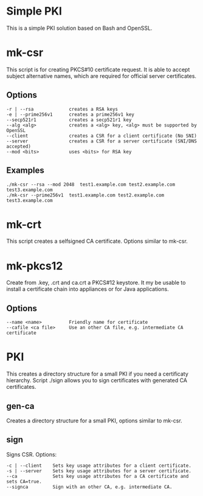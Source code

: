 # Simple PKI

This is a simple PKI solution based on Bash and OpenSSL.

# mk-csr

This script is for creating PKCS#10 certificate request. It is able to accept
subject alternative names, which are required for official server certificates.

## Options

```
-r | --rsa             creates a RSA keys
-e | --prime256v1      creates a prime256v1 key
--secp521r1            creates a secp521r1 key
--alg <alg>            creates a <alg> key, <alg> must be supported by OpenSSL
--client               creates a CSR for a client certificate (No SNI)
--server               creates a CSR for a server certificate (SNI/DNS accepted)
--mod <bits>           uses <bits> for RSA key
```

## Examples

    ./mk-csr --rsa --mod 2048  test1.example.com test2.example.com test3.example.com
    ./mk-csr --prime256v1  test1.example.com test2.example.com test3.example.com

# mk-crt

This script creates a selfsigned CA certificate. Options similar to mk-csr.

# mk-pkcs12

Create from <file>.key, <file>.crt and ca.crt a PKCS#12 keystore. It my be usable to install
a certificate chain into appliances or for Java applications.

## Options

```
--name <name>          Friendly name for certificate
--cafile <ca file>     Use an other CA file, e.g. intermediate CA certificate
```


# PKI

This creates a directory structure for a small PKI if you need a certificaty hierarchy.
Script ./sign allows you to sign certificates with generated CA certificates.

## gen-ca

Creates a directory structure for a small PKI, options similar to mk-csr.

## sign

Signs CSR. Options:

```
-c | --client    Sets key usage attributes for a client certificate.
-s | --server    Sets key usage attributes for a server certificate.
--ca             Sets key usage attributes for a CA certificate and sets CA=true.
--signca         Sign with an other CA, e.g. intermediate CA.
```

